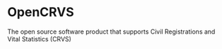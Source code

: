 # OpenCRVS
The open source software product that supports Civil Registrations and Vital Statistics (CRVS)
